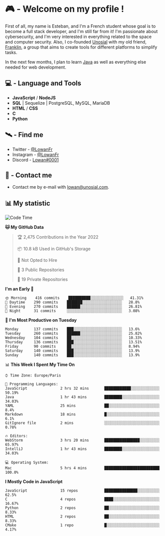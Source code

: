 # 🎮 - Welcome on my profile !
First of all, my name is Esteban, and I'm a French student whose goal is to become a full stack developer, and I'm still far from it!
I'm passionate about cybersecurity, and I'm very interested in everything related to the space and computer security.
Also, I co-founded [Unosial](https://github.com/Unosial) with my old friend, [Franklin](https://github.com/AbaFranklin/), a group that aims to create tools for different platforms to simplify tasks. 

In the next few months, I plan to learn [Java](https://www.java.com/) as well as everything else needed for web development.




## 💻 - Language and Tools
- **JavaScript** / **NodeJS**
- **SQL** | Sequelize | PostgreSQL, MySQL, MariaDB
- **HTML** / **CSS**
- **C**
- **Python**

## 🛰️ - Find me

 - Twitter - [@LowanFr](https://twitter.com/LowanFr/)
 - Instagram - [@LowanFr](https://instagram.com/LowanFr)
 - Discord -  [Lowan#0001](https://unosial.bio/Lowan)
 
## 📡 - Contact me
 - Contact me by e-mail with [lowan@unosial.com](mailto:lowan@unosial.com).

## 📊 My statistic
<!--START_SECTION:waka-->
![Code Time](http://img.shields.io/badge/Code%20Time-5%20hrs%204%20mins-blue)

**🐱 My GitHub Data** 

> 🏆 2,475 Contributions in the Year 2022
 > 
> 📦 10.8 kB Used in GitHub's Storage 
 > 
> 🚫 Not Opted to Hire
 > 
> 📜 3 Public Repositories 
 > 
> 🔑 19 Private Repositories  
 > 
**I'm an Early 🐤** 

```text
🌞 Morning    416 commits    ██████████░░░░░░░░░░░░░░░   41.31% 
🌆 Daytime    290 commits    ███████░░░░░░░░░░░░░░░░░░   28.8% 
🌃 Evening    270 commits    ██████░░░░░░░░░░░░░░░░░░░   26.81% 
🌙 Night      31 commits     ░░░░░░░░░░░░░░░░░░░░░░░░░   3.08%

```
📅 **I'm Most Productive on Tuesday** 

```text
Monday       137 commits    ███░░░░░░░░░░░░░░░░░░░░░░   13.6% 
Tuesday      260 commits    ██████░░░░░░░░░░░░░░░░░░░   25.82% 
Wednesday    104 commits    ██░░░░░░░░░░░░░░░░░░░░░░░   10.33% 
Thursday     136 commits    ███░░░░░░░░░░░░░░░░░░░░░░   13.51% 
Friday       90 commits     ██░░░░░░░░░░░░░░░░░░░░░░░   8.94% 
Saturday     140 commits    ███░░░░░░░░░░░░░░░░░░░░░░   13.9% 
Sunday       140 commits    ███░░░░░░░░░░░░░░░░░░░░░░   13.9%

```


📊 **This Week I Spent My Time On** 

```text
⌚︎ Time Zone: Europe/Paris

💬 Programming Languages: 
JavaScript               2 hrs 32 mins       ████████████░░░░░░░░░░░░░   50.19% 
Java                     1 hr 43 mins        ████████░░░░░░░░░░░░░░░░░   34.03% 
YAML                     25 mins             ██░░░░░░░░░░░░░░░░░░░░░░░   8.4% 
Markdown                 18 mins             █░░░░░░░░░░░░░░░░░░░░░░░░   6.1% 
GitIgnore file           2 mins              ░░░░░░░░░░░░░░░░░░░░░░░░░   0.78%

🔥 Editors: 
WebStorm                 3 hrs 20 mins       ████████████████░░░░░░░░░   65.97% 
IntelliJ                 1 hr 43 mins        ████████░░░░░░░░░░░░░░░░░   34.03%

💻 Operating System: 
Mac                      5 hrs 4 mins        █████████████████████████   100.0%

```

**I Mostly Code in JavaScript** 

```text
JavaScript               15 repos            ███████████████░░░░░░░░░░   62.5% 
C                        4 repos             ████░░░░░░░░░░░░░░░░░░░░░   16.67% 
Python                   2 repos             ██░░░░░░░░░░░░░░░░░░░░░░░   8.33% 
HTML                     2 repos             ██░░░░░░░░░░░░░░░░░░░░░░░   8.33% 
CMake                    1 repo              █░░░░░░░░░░░░░░░░░░░░░░░░   4.17%

```



<!--END_SECTION:waka-->
